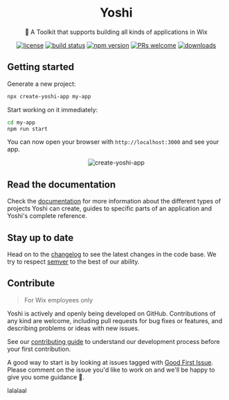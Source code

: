 <h1 align="center">Yoshi</h1>
<p align="center">🐉 A Toolkit that supports building all kinds of applications in Wix</p>

<p align="center">
  <a href="LICENSE.md"><img src="https://img.shields.io/badge/license-MIT-blue.svg" alt="license"></a>
  <a href="https://travis-ci.org/wix/yoshi"><img src="https://travis-ci.org/wix/yoshi.svg?branch=master" alt="build status"></a>
  <a href="https://www.npmjs.com/package/yoshi"><img src="https://img.shields.io/npm/v/yoshi.svg" alt="npm version"></a>
  <a href="CONTRIBUTING.md"><img src="https://img.shields.io/badge/PRs-welcome-brightgreen.svg" alt="PRs welcome"></a>
  <a href="https://www.npmjs.com/package/yoshi"><img src="https://img.shields.io/npm/dm/yoshi.svg" alt="downloads"></a>
</p>

## Getting started

Generate a new project:

```sh
npx create-yoshi-app my-app
```

Start working on it immediately:

```sh
cd my-app
npm run start
```

You can now open your browser with `http://localhost:3000` and see your app.

<p align="center">
  <img src="https://yoshi-assets.surge.sh/create-yoshi-app.gif" alt="create-yoshi-app">
</p>

## Read the documentation

Check the [documentation](https://wix.github.io/yoshi) for more information about the different types of projects Yoshi can create, guides to specific parts of an application and Yoshi's complete reference.

## Stay up to date

Head on to the [changelog](https://github.com/wix/yoshi/blob/master/CHANGELOG.md) to see the latest changes in the code base. We try to respect [semver](https://semver.org) to the best of our ability.

## Contribute

> For Wix employees only

Yoshi is actively and openly being developed on GitHub. Contributions of any kind are welcome, including pull requests for bug fixes or features, and describing problems or ideas with new issues.

See our [contributing guide](https://github.com/wix/yoshi/blob/master/CONTRIBUTING.md) to understand our development process before your first contribution.

A good way to start is by looking at issues tagged with [Good First Issue](https://github.com/wix/yoshi/issues?utf8=%E2%9C%93&q=is%3Aissue+is%3Aopen+label%3A%22%F0%9F%91%B6+Good+first+issue%22+). Please comment on the issue you'd like to work on and we'll be happy to give you some guidance 🙏.

lalalaal
